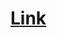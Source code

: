 # [Link](https://support.microsoft.com/en-gb/office/do-you-need-help-locating-your-computer-name-00384381-8aa9-4398-b81b-475f09fed618)        
